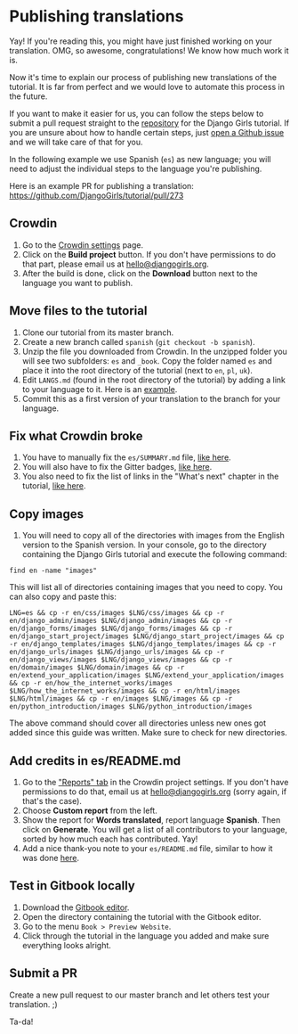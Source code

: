 # Publishing translations

Yay! If you're reading this, you might have just finished working on your translation. OMG, so awesome, congratulations! We know how much work it is.

Now it's time to explain our process of publishing new translations of the tutorial. It is far from perfect and we would love to automate this process in the future.

If you want to make it easier for us, you can follow the steps below to submit a pull request straight to the [repository](https://github.com/DjangoGirls/tutorial) for the Django Girls tutorial. If you are unsure about how to handle certain steps, just [open a Github issue](https://github.com/DjangoGirls/tutorial/issues/new) and we will take care of that for you.

In the following example we use Spanish (`es`) as new language; you will need to adjust the individual steps to the language you're publishing.

Here is an example PR for publishing a translation: https://github.com/DjangoGirls/tutorial/pull/273

Crowdin
-------

1. Go to the [Crowdin settings](https://crowdin.com/project/django-girls-tutorial/settings#translations) page.
2. Click on the **Build project** button. If you don't have permissions to do that part, please email us at [hello@djangogirls.org](mailto:hello@djangogirls.org).
3. After the build is done, click on the **Download** button next to the language you want to publish.

Move files to the tutorial
-------------

1. Clone our tutorial from its master branch.
2. Create a new branch called `spanish` (`git checkout -b spanish`).
3. Unzip the file you downloaded from Crowdin. In the unzipped folder you will see two subfolders: `es` and `_book`. Copy the folder named `es` and place it into the root directory of the tutorial (next to `en`, `pl`, `uk`).
4. Edit `LANGS.md` (found in the root directory of the tutorial) by adding a link to your language to it. Here is an [example](https://github.com/DjangoGirls/tutorial/commit/569f10512bb5642661093dcbcc0ed7683d65cb38).
5. Commit this as a first version of your translation to the branch for your language.

Fix what Crowdin broke
-----------

1. You have to manually fix the `es/SUMMARY.md` file, [like here](https://github.com/DjangoGirls/tutorial/commit/b2fd8cd538db5107f9fb809282e0970f494a9314).
2. You will also have to fix the Gitter badges, [like here](https://github.com/DjangoGirls/tutorial/commit/82322d14b15a85aab36f379c747055d9d0219e52).
3. You also need to fix the list of links in the "What's next" chapter in the tutorial, [like here](https://github.com/DjangoGirls/tutorial/commit/9d47e214bb9e96b41f95be6c5010ff2138db4041).

Copy images
--------


1. You will need to copy all of the directories with images from the English version to the Spanish version. In your console, go to the directory containing the Django Girls tutorial and execute the following command:

```
find en -name "images"
```

This will list all of directories containing images that you need to copy. You can also copy and paste this:

```
LNG=es && cp -r en/css/images $LNG/css/images && cp -r en/django_admin/images $LNG/django_admin/images && cp -r en/django_forms/images $LNG/django_forms/images && cp -r en/django_start_project/images $LNG/django_start_project/images && cp -r en/django_templates/images $LNG/django_templates/images && cp -r en/django_urls/images $LNG/django_urls/images && cp -r en/django_views/images $LNG/django_views/images && cp -r en/domain/images $LNG/domain/images && cp -r en/extend_your_application/images $LNG/extend_your_application/images && cp -r en/how_the_internet_works/images $LNG/how_the_internet_works/images && cp -r en/html/images $LNG/html/images && cp -r en/images $LNG/images && cp -r en/python_introduction/images $LNG/python_introduction/images
```
The above command should cover all directories unless new ones got added since this guide was written. Make sure to check for new directories.

Add credits in es/README.md
-------

1. Go to the ["Reports" tab](https://crowdin.com/project/django-girls-tutorial/settings#reports-details) in the Crowdin project settings. If you don't have permissions to do that, email us at [hello@djangogirls.org](mailto:hello@djangogirls.org) (sorry again, if that's the case).
2. Choose **Custom report** from the left.
3. Show the report for **Words translated**, report language **Spanish**. Then click on **Generate**. You will get a list of all contributors to your language, sorted by how much each has contributed. Yay!
4. Add a nice thank-you note to your `es/README.md` file, similar to how it was done [here](https://github.com/DjangoGirls/tutorial/commit/4a12f8f554c842d8dc0a8484b768e4f2e7afec2e).

Test in Gitbook locally
------

1. Download the [Gitbook editor](https://github.com/GitbookIO/editor).
2. Open the directory containing the tutorial with the Gitbook editor.
3. Go to the menu `Book > Preview Website`.
4. Click through the tutorial in the language you added and make sure everything looks alright.

Submit a PR
-----------

Create a new pull request to our master branch and let others test your translation. ;)

Ta-da!
